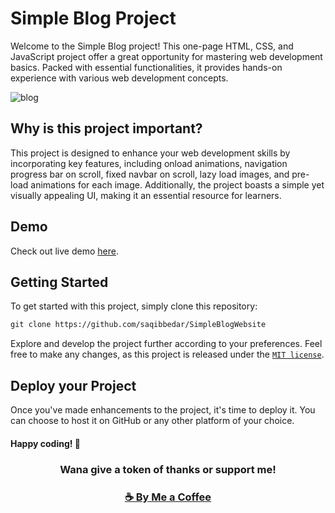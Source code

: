 # Simple Blog Project

Welcome to the Simple Blog project! This one-page HTML, CSS, and JavaScript project offer a great opportunity for mastering web development basics. Packed with essential functionalities, it provides hands-on experience with various web development concepts.


![blog](https://github.com/saqibbedar/SimpleBlogWebsite/assets/124094939/89d91719-6174-4c79-90ad-483c71967bc8)


## Why is this project important?

This project is designed to enhance your web development skills by incorporating key features, including onload animations, navigation progress bar on scroll, fixed navbar on scroll, lazy load images, and pre-load animations for each image. Additionally, the project boasts a simple yet visually appealing UI, making it an essential resource for learners.

## Demo

Check out live demo [here](https://saqibbedar.github.io/SimpleBlogWebsite/main).

## Getting Started

To get started with this project, simply clone this repository:

```md 
git clone https://github.com/saqibbedar/SimpleBlogWebsite
```

Explore and develop the project further according to your preferences. Feel free to make any changes, as this project is released under the [`MIT license`](https://github.com/saqibbedar/SimpleBlogWebsite?tab=MIT-1-ov-file).

## Deploy your Project

Once you've made enhancements to the project, it's time to deploy it. You can choose to host it on GitHub or any other platform of your choice.

#### Happy coding! 🚀

<h3 align="center" > Wana give a token of thanks or support me!</h3>
<h3 align="center"><a href="https://www.buymeacoffee.com/saqibbedar">☕ By Me a Coffee </a></h3>



